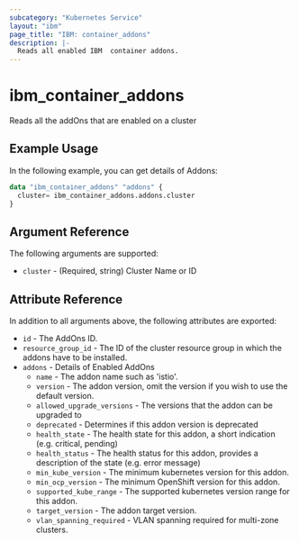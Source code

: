 ```yaml
---
subcategory: "Kubernetes Service"
layout: "ibm"
page_title: "IBM: container_addons"
description: |-
  Reads all enabled IBM  container addons.
---
```


# ibm\_container_addons

Reads all the addOns that are enabled on a cluster

## Example Usage

In the following example, you can get details of Addons:

```terraform
data "ibm_container_addons" "addons" {
  cluster= ibm_container_addons.addons.cluster
}

```

## Argument Reference

The following arguments are supported:

* `cluster` - (Required, string) Cluster Name or ID

## Attribute Reference

In addition to all arguments above, the following attributes are exported:

* `id` - The AddOns ID.
* `resource_group_id` - The ID of the cluster resource group in which the addons have to be installed.
* `addons` - Details of Enabled AddOns
  * `name` - The addon name such as 'istio'.
  * `version` - The addon version, omit the version if you wish to use the default version.
  * `allowed_upgrade_versions` - The versions that the addon can be upgraded to 
  * `deprecated` - Determines if this addon version is deprecated
  * `health_state` - The health state for this addon, a short indication (e.g. critical, pending)
  * `health_status` - The health status for this addon, provides a description of the state (e.g. error message)
  * `min_kube_version` - The minimum kubernetes version for this addon.
  * `min_ocp_version` - The minimum OpenShift version for this addon.
  * `supported_kube_range` - The supported kubernetes version range for this addon.
  * `target_version` - The addon target version.
  * `vlan_spanning_required` - VLAN spanning required for multi-zone clusters.